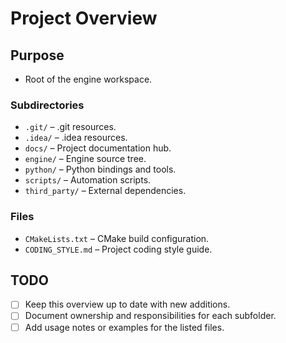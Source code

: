 # Project Overview

## Purpose
- Root of the engine workspace.

### Subdirectories
- `.git/` – .git resources.
- `.idea/` – .idea resources.
- `docs/` – Project documentation hub.
- `engine/` – Engine source tree.
- `python/` – Python bindings and tools.
- `scripts/` – Automation scripts.
- `third_party/` – External dependencies.

### Files
- `CMakeLists.txt` – CMake build configuration.
- `CODING_STYLE.md` – Project coding style guide.

## TODO
- [ ] Keep this overview up to date with new additions.
- [ ] Document ownership and responsibilities for each subfolder.
- [ ] Add usage notes or examples for the listed files.
